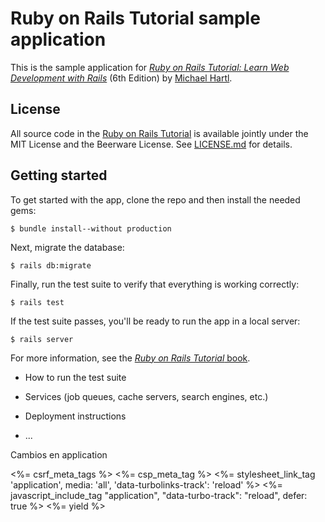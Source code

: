 # Ruby on Rails Tutorial sample application
 This is the sample application for
 [*Ruby on Rails Tutorial:
 Learn Web Development with Rails*](https://www.railstutorial.org/)
 (6th Edition)
 by [Michael Hartl](https://www.michaelhartl.com/).
 ## License
 All source code in the [Ruby on Rails Tutorial](https://www.railstutorial.org/)
 is available jointly under the MIT License and the Beerware License. See
 [LICENSE.md](LICENSE.md) for details.
 ## Getting started
 To get started with the app, clone the repo and then install the needed gems:
 ```
 $ bundle install--without production
 ```
 Next, migrate the database:
 ```
 $ rails db:migrate
 ```
 Finally, run the test suite to verify that everything is working correctly:
 ```
 $ rails test
 ```
 If the test suite passes, you'll be ready to run the app in a local server:
 ```
 $ rails server
 ```
 For more information, see the
 [*Ruby on Rails Tutorial* book](https://www.railstutorial.org/book).

* How to run the test suite

* Services (job queues, cache servers, search engines, etc.)

* Deployment instructions

* ...


Cambios en application

<!DOCTYPE html>
<html>
  <head>
    <title><%= full_title(yield(:title)) %></title>
    <meta charset="utf-8">
    <%= csrf_meta_tags %>
    <%= csp_meta_tag %>
    <%= stylesheet_link_tag 'application', media: 'all',
    'data-turbolinks-track': 'reload' %>
    <%= javascript_include_tag "application", "data-turbo-track": "reload", defer: true %>
  </head>
  <body>
    <%= yield %>
  </body>
</html>
